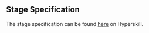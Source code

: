 ## Stage Specification

The stage specification can be found [here](https://hyperskill.org/projects/184/stages/936/implement) on Hyperskill.